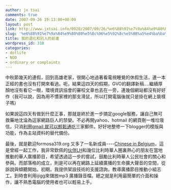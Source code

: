 ```yaml
---
author: jx tsai
comments: true
date: 2007-09-26 19:13:00+00:00
layout: post
link: http://www.jxtsai.info/0928/2007/09/26/%e6%88%91%e7%9a%84%e9%80%80%e5%8c%96%e5%92%8c%e5%88%a5%e4%ba%ba%e7%9a%84%e5%89%8d%e9%80%b2/
slug: '%e6%88%91%e7%9a%84%e9%80%80%e5%8c%96%e5%92%8c%e5%88%a5%e4%ba%ba%e7%9a%84%e5%89%8d%e9%80%b2'
title: 我的退化和別人的前進
wordpress_id: 318
categories:
- dotlife
- NGO
- ordinary or complaints
---
```


中秋節幾天的連假，回到高雄老家，很開心地過著看電視睡覺的休假生活，連一本正經的書也沒有打開來看過。呃，結果這四天的假期，GVO的翻譯新稿....繼續厚顏地沒有看它一眼，環境資訊協會的審校文章也丟在一旁，連幾個網站都沒有好好作（我可以說，因為用不慣家裡的那支滑鼠，所以打開電腦後就只是掛在網上裝樣子嗎）   
  
如果說這四天有做到什麼正事，那就是終於進一步搞定google服務，讓自己無可救藥地沈淪為這家網路巨人的禁孌。不必再開yahoo、hotmail 的網頁刪一堆垃圾信，只消[利用gmail 就可以輕鬆通吃](http://briian.com/?p=1038)三家郵件。好好地整修一下blogger的模版與功能，作為主站資料的替代備份。   
  
最後，就是歡迎formosa319.org 又多了一名新成員----[Chinese in Belgium](http://radio.formosa319.org/)，這是曾經一起工作，我非常欽佩的[伙伴LH](http://www.wretch.cc/blog/liuhuang)和幾位比利時華人圈裏熱心的朋友在當地推動的華人廣播節目，希望透過這一步的嘗試，鼓勵比利時華人公民社會的關心和參與。而部落格的成立，則是可以再在網路上延續廣播的生命擴大聲音的空間，從訴說與傾聽開始。初期，我提供架設技術的支援諮詢，教導廣播節目推動小組志工。到時會利用ijigg來儲放mp3 廣播錄音檔。總之就是利用最簡單的介面和操作，讓不熟悉電腦的使用者也可以輕易上手。   
  

